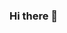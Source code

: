 ### Hi there 👋

<!--
**DY-disha/DY-disha** is a ✨ _special_ ✨ repository because its `README.md` (this file) appears on your GitHub profile.

Here are some ideas to get you started:

- 🔭 I’m currently a student.
-Recently I'm learning CUDA.
